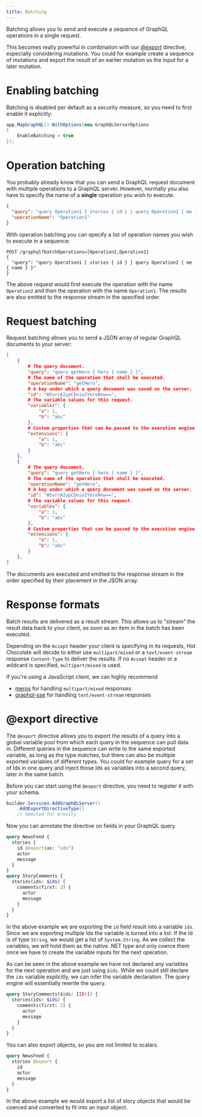 ```yaml
---
title: Batching
---
```


Batching allows you to send and execute a sequence of GraphQL operations in a single request.

This becomes really powerful in combination with our [@export](#export-directive) directive, especially considering mutations. You could for example create a sequence of mutations and export the result of an earlier mutation as the input for a later mutation.

# Enabling batching

Batching is disabled per default as a security measure, so you need to first enable it explicitly:

```csharp
app.MapGraphQL().WithOptions(new GraphQLServerOptions
{
    EnableBatching = true
});
```

# Operation batching

You probably already know that you can send a GraphQL request document with multiple operations to a GraphQL server. However, normally you also have to specify the name of a **single** operation you wish to execute.

```json
{
  "query": "query Operation1 { stories { id } } query Operation2 { me { name } }",
  "operationName": "Operation1"
}
```

With operation batching you can specify a list of operation names you wish to execute in a sequence:

```
POST /graphql?batchOperations=[Operation2,Operation1]
{
  "query": "query Operation1 { stories { id } } query Operation2 { me { name } }"
}
```

The above request would first execute the operation with the name `Operation2` and then the operation with the name `Operation1`. The results are also emitted to the response stream in the specified order.

# Request batching

Request batching allows you to send a JSON array of regular GraphQL documents to your server:

```json
[
    {
        # The query document.
        "query": "query getHero { hero { name } }",
        # The name of the operation that shall be executed.
        "operationName": "getHero",
        # A key under which a query document was saved on the server.
        "id": "W5vrrAIypCbniaIYeroNnw==",
        # The variable values for this request.
        "variables": {
            "a": 1,
            "b": "abc"
        },
        # Custom properties that can be passed to the execution engine context data.
        "extensions": {
            "a": 1,
            "b": "abc"
        }
    },
    {
        # The query document.
        "query": "query getHero { hero { name } }",
        # The name of the operation that shall be executed.
        "operationName": "getHero",
        # A key under which a query document was saved on the server.
        "id": "W5vrrAIypCbniaIYeroNnw==",
        # The variable values for this request.
        "variables": {
            "a": 1,
            "b": "abc"
        },
        # Custom properties that can be passed to the execution engine context data.
        "extensions": {
            "a": 1,
            "b": "abc"
        }
    },
]
```

The documents are executed and emitted to the response stream in the order specified by their placement in the JSON array.

# Response formats

Batch results are delivered as a result stream. This allows us to "stream" the result data back to your client, as soon as an item in the batch has been executed.

Depending on the `Accept` header your client is specifying in its requests, Hot Chocolate will decide to either use `multipart/mixed` or a `text/event-stream` response `Content-Type` to deliver the results. If no `Accept` header or a wildcard is specified, `multipart/mixed` is used.

If you're using a JavaScript client, we can highly recommend

- [meros](https://github.com/maraisr/meros) for handling `multipart/mixed` responses
- [graphql-sse](https://github.com/enisdenjo/graphql-sse) for handling `text/event-stream` responses

# @export directive

The `@export` directive allows you to export the results of a query into a global variable pool from which each query in the sequence can pull data in. Different queries in the sequence can write to the same exported variable, as long as the type matches, but there can also be multiple exported variables of different types. You could for example query for a set of Ids in one query and inject those Ids as variables into a second query, later in the same batch.

Before you can start using the `@export` directive, you need to register it with your schema.

```csharp
builder.Services.AddGraphQLServer()
    .AddExportDirectiveType()
    // Ommited for brevity
```

Now you can annotate the directive on fields in your GraphQL query.

```graphql
query NewsFeed {
  stories {
    id @export(as: "ids")
    actor
    message
  }
}
query StoryComments {
  stories(ids: $ids) {
    comments(first: 2) {
      actor
      message
    }
  }
}
```

In the above example we are exporting the `id` field result into a variable `ids`. Since we are exporting multiple Ids the variable is turned into a list. If the Id is of type `String`, we would get a list of `System.String`. As we collect the variables, we will hold them as the native .NET type and only coerce them once we have to create the variable inputs for the next operation.

As can be seen in the above example we have not declared any variables for the next operation and are just using `$ids`. While we could still declare the `ids` variable explicitly, we can infer the variable declaration. The query engine will essentially rewrite the query.

```graphql
query StoryComments($ids: [ID!]) {
  stories(ids: $ids) {
    comments(first: 2) {
      actor
      message
    }
  }
}
```

You can also export objects, so you are not limited to scalars.

```graphql
query NewsFeed {
  stories @export {
    id
    actor
    message
  }
}
```

In the above example we would export a list of story objects that would be coerced and converted to fit into an input object.
